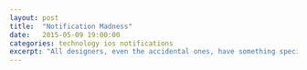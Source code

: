 ```yaml
---
layout: post
title:  "Notification Madness"
date:   2015-05-09 19:00:00
categories: technology ios notifications
excerpt: "All designers, even the accidental ones, have something special to share."
---
```


